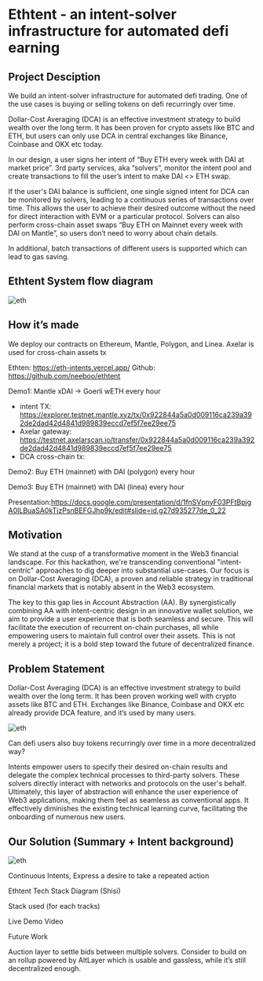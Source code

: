 # Ethtent - an intent-solver infrastructure for automated defi earning

## Project Desciption 

We build an intent-solver infrastructure for automated defi trading. One of the use cases is buying or selling tokens on defi recurringly over time. 

Dollar-Cost Averaging (DCA) is an effective investment strategy to build wealth over the long term. It has been proven for crypto assets like BTC and ETH, but users can only use DCA in central exchanges like Binance, Coinbase and OKX etc today. 

In our design, a user signs her intent of “Buy ETH every week with DAI at market price”.  3rd party services, aka “solvers”, monitor the intent pool and create transactions to fill the user’s intent to make DAI <> ETH swap.  

If the user's DAI balance is sufficient,  one single signed intent for DCA can be monitored by solvers, leading to a continuous series of transactions over time. This allows the user to achieve their desired outcome without the need for direct interaction with EVM or a particular protocol.
Solvers can also perform cross-chain asset swaps “Buy ETH on Mainnet every week with DAI on Mantle”, so users don’t need to worry about chain details. 

In additional, batch transactions of different users is supported which can lead to gas saving. 

## Ethtent System flow diagram

![eth](https://github.com/neeboo/ethtent/blob/main/contract/image/ethtent.png)

## How it’s made

We deploy our contracts on Ethereum, Mantle, Polygon, and Linea. Axelar is used for cross-chain assets tx

Ethten:  https://eth-intents.vercel.app/ 
Github: https://github.com/neeboo/ethtent 

Demo1: Mantle xDAI -> Goerli wETH every hour 
- intent TX:
https://explorer.testnet.mantle.xyz/tx/0x922844a5a0d009116ca239a392de2dad42d4841d989839eccd7ef5f7ee29ee75 
- Axelar gateway:
https://testnet.axelarscan.io/transfer/0x922844a5a0d009116ca239a392de2dad42d4841d989839eccd7ef5f7ee29ee75 
- DCA cross-chain tx:

Demo2: Buy ETH (mainnet) with DAI (polygon) every hour 

Demo3: Buy ETH (mainnet) with DAI (linea) every hour 

Presentation:https://docs.google.com/presentation/d/1fnSVpnyF03PFtBpjgA0ILBuaSA0kTizPsnBEFGJhp9k/edit#slide=id.g27d935277de_0_22   


##  Motivation

We stand at the cusp of a transformative moment in the Web3 financial landscape. For this hackathon, we're transcending conventional "intent-centric" approaches to dig deeper into substantial use-cases. Our focus is on Dollar-Cost Averaging (DCA), a proven and reliable strategy in traditional financial markets that is notably absent in the Web3 ecosystem. 

The key to this gap lies in Account Abstraction (AA). By synergistically combining AA with intent-centric design in an innovative wallet solution, we aim to provide a user experience that is both seamless and secure. This will facilitate the execution of recurrent on-chain purchases, all while empowering users to maintain full control over their assets. This is not merely a project; it is a bold step toward the future of decentralized finance.

## Problem Statement

Dollar-Cost Averaging (DCA) is an effective investment strategy to build wealth over the long term. It has been proven working well with crypto assets like BTC and ETH. Exchanges like Binance, Coinbase and OKX etc already provide DCA feature, and it’s used by many users.  

![eth](https://github.com/neeboo/ethtent/blob/main/contract/image/1694487210251.jpg)


Can defi users also buy tokens recurringly over time in a more decentralized way?	

Intents empower users to specify their desired on-chain results and delegate the complex technical processes to third-party solvers. These solvers directly interact with networks and protocols on the user's behalf. Ultimately, this layer of abstraction will enhance the user experience of Web3 applications, making them feel as seamless as conventional apps. It effectively diminishes the existing technical learning curve, facilitating the onboarding of numerous new users.


## Our Solution (Summary + Intent background) 


![eth](https://github.com/neeboo/ethtent/blob/main/contract/image/1694487388390.jpg)


Continuous Intents, Express a desire to take a repeated action

Ethtent Tech Stack
Diagram (Shisi)

Stack used (for each tracks)	


Live Demo Video 

Future Work

Auction layer to settle bids between multiple solvers. Consider to build on an rollup powered by AltLayer which is usable and gassless, while it’s still decentralized enough.  
